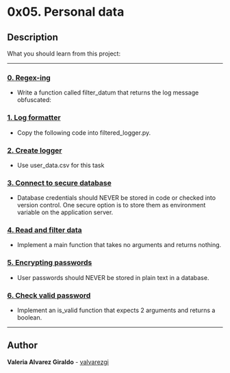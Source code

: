 # 0x05. Personal data

## Description

What you should learn from this project:

---

### [0. Regex-ing](./filtered_logger.py)

* Write a function called filter_datum that returns the log message obfuscated:

### [1. Log formatter](./filtered_logger.py)

* Copy the following code into filtered_logger.py.

### [2. Create logger](./filtered_logger.py)

* Use user_data.csv for this task

### [3. Connect to secure database](./filtered_logger.py)

* Database credentials should NEVER be stored in code or checked into version control. One secure option is to store them as environment variable on the application server.

### [4. Read and filter data](./filtered_logger.py)

* Implement a main function that takes no arguments and returns nothing.

### [5. Encrypting passwords](./encrypt_password.py)

* User passwords should NEVER be stored in plain text in a database.

### [6. Check valid password](./encrypt_password.py)

* Implement an is_valid function that expects 2 arguments and returns a boolean.

---

## Author

**Valeria Alvarez Giraldo** - [valvarezgi](https://github.com/valvarezgi)

